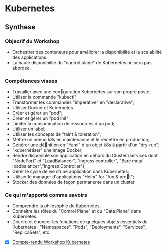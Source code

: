 # Kubernetes

## Synthese

### Objectif du Workshop
- Orchestrer des conteneurs pour améliorer la disponibilité et la scalabilité des applications.
- La haute disponibilité du "control plane" de Kubernetes ne sera pas abordée.

### Compétences visées
- Travailler avec une conguration Kubernetes sur son propre poste;
- Utiliser la commande "kubectl";
- Transformer les commandes "imperative" en "declarative";
- Utiliser Docker et Kubernetes
- Créer et gérer un "pod";
- Créer et gérer un "pod init";
- Limiter la consommation de ressources d'un pod;
- Utiliser un label;
- Utiliser les concepts de "taint & toleration";
- Mettre un noeud k8s en maintenance et le remettre en production;
- Générer une dénition en "Yaml" d'un objet k8s à partir d'un "dry-run";
- "kubernétiser" une image Docker;
- Rendre disponible son application en dehors du Cluster (services dont "NodePort" et "LoadBalancer", "ingress controller", "Bare metal loadbalancer","Ingress Controller");
- Gérer le cycle de vie d'une application dans Kubernetes;
- Utiliser le manager d'applications "Helm" for "fun & prot";
- Stocker des données de façon permanente dans un cluster

### Ce qui m'apporté comme savoirs
- Comprendre la philosophie de Kubernetes.
- Connaître les rôles du "Control Plane" et du "Data Plane" dans Kubernetes.
- Décrire et énoncer les fonctions de quelques objets essentiels de Kubernetes : "Namespaces", "Pods", "Deployments", "Services", "ReplicaSets", etc.

- [x] [Compte-rendu Workshop Kubernetes](cr/cr.md)
